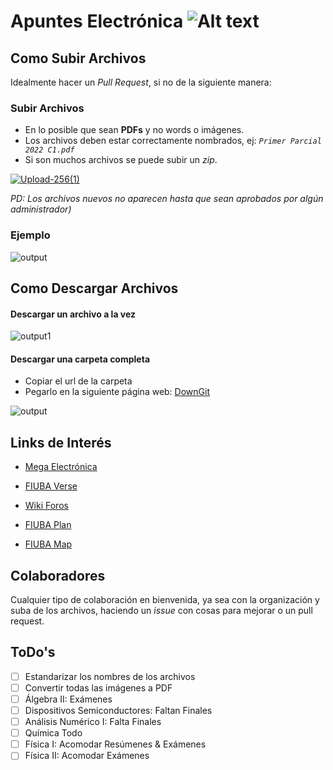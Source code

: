 # Apuntes Electrónica    ![Alt text](https://cms.fi.uba.ar/uploads/logo_FIUBA_color_2_eb5b4d0124.png)
 

## Como Subir Archivos
Idealmente hacer un *Pull Request*, si no de la siguiente manera:

### Subir Archivos
- En lo posible que sean **PDFs** y no words o imágenes.
- Los archivos deben estar correctamente nombrados, ej: *``Primer Parcial 2022 C1.pdf``*
- Si son muchos archivos se puede subir un *zip*.

[![Upload-256(1)](https://user-images.githubusercontent.com/23293753/178126282-689189c9-5e28-43c7-867e-902dbf82afbe.png)
](https://github.com/igonzalezb/FIUBA-Electronica/issues/new?assignees=&labels=New+Files&template=subir-apuntes---ex-menes.md&title=CODIGO+-+NOMBRE_DE_LA_MATERIA)

*PD: Los archivos nuevos no aparecen hasta que sean aprobados por algún administrador)*


### Ejemplo
![output](https://user-images.githubusercontent.com/23293753/178128409-838c5689-f5f6-4f70-808b-d107fbaea50f.gif)

## Como Descargar Archivos
#### Descargar un archivo a la vez
![output1](https://user-images.githubusercontent.com/23293753/178125537-31eeb6ba-b995-43d5-b809-faafdfcf81e0.gif)

#### Descargar una carpeta completa
- Copiar el url de la carpeta
- Pegarlo en la siguiente página web: [DownGit](https://downgit.github.io)

![output](https://user-images.githubusercontent.com/23293753/178126978-9efac7db-250f-487a-85dd-6f770e979e01.gif)

## Links de Interés

- [Mega Electrónica](https://mega.nz/folder/jVwnjCDJ#IcPqdY2XnOKU83iyZ5La4w)

- [FIUBA Verse](https://fiubaverse.github.io/)

- [Wiki Foros](http://wiki.foros-fiuba.com.ar/)

- [FIUBA Plan](https://fede.dm/FIUBA-Plan/)

- [FIUBA Map](https://fede.dm/FIUBA-Map/)

## Colaboradores

Cualquier tipo de colaboración en bienvenida, ya sea con la organización y suba de los archivos, haciendo un *issue* con cosas para mejorar o un pull request.

## ToDo's

- [ ] Estandarizar los nombres de los archivos
- [ ] Convertir todas las imágenes a PDF
- [ ] Álgebra II: Exámenes
- [ ] Dispositivos Semiconductores: Faltan Finales
- [ ] Análisis Numérico I: Falta Finales
- [ ] Química Todo
- [ ] Física I: Acomodar Resúmenes & Exámenes
- [ ] Física II: Acomodar Exámenes
